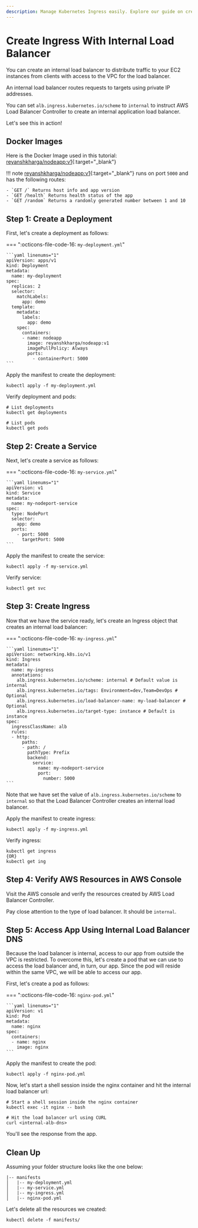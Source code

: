 ```yaml
---
description: Manage Kubernetes Ingress easily. Explore our guide on creating Ingress with an Internal Load Balancer. Learn how to set up internal load balancing for your applications in a straightforward way.
---
```


# Create Ingress With Internal Load Balancer

You can create an internal load balancer to distribute traffic to your EC2 instances from clients with access to the VPC for the load balancer.

An internal load balancer routes requests to targets using private IP addresses.

You can set `alb.ingress.kubernetes.io/scheme` to `internal` to instruct AWS Load Balancer Controller to create an internal application load balancer.

Let's see this in action!


## Docker Images

Here is the Docker Image used in this tutorial: [reyanshkharga/nodeapp:v1]{:target="_blank"}

!!! note
    [reyanshkharga/nodeapp:v1]{:target="_blank"} runs on port `5000` and has the following routes:

    - `GET /` Returns host info and app version
    - `GET /health` Returns health status of the app
    - `GET /random` Returns a randomly generated number between 1 and 10


## Step 1: Create a Deployment

First, let's create a deployment as follows:

=== ":octicons-file-code-16: `my-deployment.yml`"

    ```yaml linenums="1"
    apiVersion: apps/v1
    kind: Deployment
    metadata:
      name: my-deployment
    spec:
      replicas: 2
      selector:
        matchLabels:
          app: demo
      template:
        metadata:
          labels:
            app: demo
        spec:
          containers:
          - name: nodeapp
            image: reyanshkharga/nodeapp:v1
            imagePullPolicy: Always
            ports:
              - containerPort: 5000
    ```

Apply the manifest to create the deployment:

```
kubectl apply -f my-deployment.yml
```

Verify deployment and pods:

```
# List deployments
kubectl get deployments

# List pods
kubectl get pods
```


## Step 2: Create a Service

Next, let's create a service as follows:

=== ":octicons-file-code-16: `my-service.yml`"

    ```yaml linenums="1"
    apiVersion: v1
    kind: Service
    metadata:
      name: my-nodeport-service
    spec:
      type: NodePort
      selector:
        app: demo
      ports:
        - port: 5000
          targetPort: 5000
    ```

Apply the manifest to create the service:

```
kubectl apply -f my-service.yml
```

Verify service:

```
kubectl get svc
```


## Step 3: Create Ingress

Now that we have the service ready, let's create an Ingress object that creates an internal load balancer:

=== ":octicons-file-code-16: `my-ingress.yml`"

    ```yaml linenums="1"
    apiVersion: networking.k8s.io/v1
    kind: Ingress
    metadata:
      name: my-ingress
      annotations:
        alb.ingress.kubernetes.io/scheme: internal # Default value is internal
        alb.ingress.kubernetes.io/tags: Environment=dev,Team=DevOps # Optional
        alb.ingress.kubernetes.io/load-balancer-name: my-load-balancer # Optional
        alb.ingress.kubernetes.io/target-type: instance # Default is instance
    spec:
      ingressClassName: alb
      rules:
      - http:
          paths:
          - path: /
            pathType: Prefix
            backend:
              service:
                name: my-nodeport-service
                port:
                  number: 5000
    ```

Note that we have set the value of `alb.ingress.kubernetes.io/scheme` to `internal` so that the Load Balancer Controller creates an internal load balancer.

Apply the manifest to create ingress:

```
kubectl apply -f my-ingress.yml
```

Verify ingress:

```
kubectl get ingress
{OR}
kubectl get ing
```


## Step 4: Verify AWS Resources in AWS Console

Visit the AWS console and verify the resources created by AWS Load Balancer Controller.

Pay close attention to the type of load balancer. It should be `internal`.


## Step 5: Access App Using Internal Load Balancer DNS

Because the load balancer is internal, access to our app from outside the VPC is restricted. To overcome this, let's create a pod that we can use to access the load balancer and, in turn, our app. Since the pod will reside within the same VPC, we will be able to access our app.

First, let's create a pod as follows:

=== ":octicons-file-code-16: `nginx-pod.yml`"

    ```yaml linenums="1"
    apiVersion: v1
    kind: Pod
    metadata:
      name: nginx
    spec:
      containers:
      - name: nginx
        image: nginx
    ```

Apply the manifest to create the pod:

```
kubectl apply -f nginx-pod.yml
```

Now, let's start a shell session inside the nginx container and hit the internal load balancer url:

```
# Start a shell session inside the nginx container
kubectl exec -it nginx -- bash

# Hit the load balancer url using CURL
curl <internal-alb-dns>
```

You'll see the response from the app.


## Clean Up

Assuming your folder structure looks like the one below:

```
|-- manifests
│   |-- my-deployment.yml
│   |-- my-service.yml
│   |-- my-ingress.yml
│   |-- nginx-pod.yml
```

Let's delete all the resources we created:

```
kubectl delete -f manifests/
```


<!-- Hyperlinks -->
[reyanshkharga/nodeapp:v1]: https://hub.docker.com/r/reyanshkharga/nodeapp